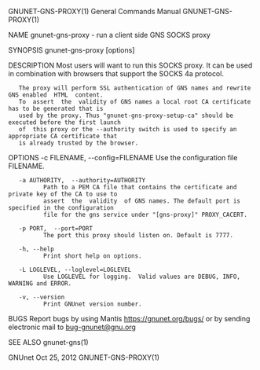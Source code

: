 GNUNET-GNS-PROXY(1)                    General Commands Manual                    GNUNET-GNS-PROXY(1)

NAME
       gnunet-gns-proxy - run a client side GNS SOCKS proxy

SYNOPSIS
       gnunet-gns-proxy [options]

DESCRIPTION
       Most users will want to run this SOCKS proxy. It can be used in combination with browsers that
       support the SOCKS 4a protocol.

       The proxy will perform SSL authentication of GNS names and rewrite GNS enabled  HTML  content.
       To  assert  the  validity of GNS names a local root CA certificate has to be generated that is
       used by the proxy. Thus "gnunet-gns-proxy-setup-ca" should be executed before the first launch
       of  this proxy or the --authority switch is used to specify an appropriate CA certificate that
       is already trusted by the browser.

OPTIONS
       -c FILENAME,  --config=FILENAME
              Use the configuration file FILENAME.

       -a AUTHORITY,  --authority=AUTHORITY
              Path to a PEM CA file that contains the certificate and private key of the CA to use to
              assert  the  validity  of GNS names. The default port is specified in the configuration
              file for the gns service under "[gns-proxy]" PROXY_CACERT.

       -p PORT,  --port=PORT
              The port this proxy should listen on. Default is 7777.

       -h, --help
              Print short help on options.

       -L LOGLEVEL, --loglevel=LOGLEVEL
              Use LOGLEVEL for logging.  Valid values are DEBUG, INFO, WARNING and ERROR.

       -v, --version
              Print GNUnet version number.

BUGS
       Report bugs by using Mantis  <https://gnunet.org/bugs/>  or  by  sending  electronic  mail  to
       <bug-gnunet@gnu.org>

SEE ALSO
       gnunet-gns(1)

GNUnet                                       Oct 25, 2012                         GNUNET-GNS-PROXY(1)
